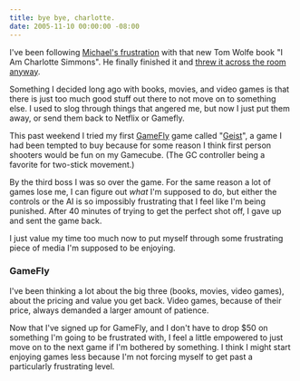 ```yaml
---
title: bye bye, charlotte.
date: 2005-11-10 00:00:00 -08:00
---
```


<p>
I've been following <a href="http://sippey.typepad.com/filtered/2005/11/i_am_getting_an.html">Michael's frustration</a> with that new Tom Wolfe book "I Am Charlotte Simmons". He finally finished it and <a href="http://sippey.typepad.com/filtered/2005/11/bye_bye_charlot.html">threw it across the room anyway</a>.
</p>
<p>
Something I decided long ago with books, movies, and video games is that there is just too much good stuff out there to not move on to something else. I used to slog  through things that angered me, but now I just put them away, or send them back to Netflix or Gamefly.
</p>
<p>
This past weekend I tried my first <a href="http://www.gamefly.com/" title="Netflix for Video Games">GameFly</a> game called "<a href="http://www.gamefly.com/products/detail.asp?pid=110560">Geist</a>", a game I had been tempted to buy because for some reason I think first person shooters would be fun on my Gamecube. (The GC controller being a favorite for two-stick movement.)
</p>
<p>
By the third boss I was so over the game. For the same reason a lot of games lose me, I can figure out <em>what</em> I'm supposed to do, but either the controls or the AI is so impossibly frustrating that I feel like I'm being punished. After 40 minutes of trying to get the perfect shot off, I gave up and sent the game back.
</p>
<p>
I just value my time too much now to put myself through some frustrating piece of media I'm supposed to be enjoying.
</p>
<h3>GameFly</h3>
<p>
I've been thinking a lot about the big three (books, movies, video games), about the pricing and value you get back. Video games, because of their price, always demanded a larger amount of patience.
</p>
<p>
Now that I've signed up for GameFly, and I don't have to drop $50 on something I'm going to be frustrated with, I feel a little empowered to just move on to the next game if I'm bothered by something. I think I might start enjoying games less because I'm not forcing myself to get past a particularly frustrating level.
</p>
